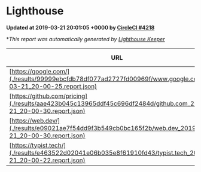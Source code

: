 
# Lighthouse

**Updated at 2019-03-21 20:01:05 +0000 by [CircleCI #4218](https://circleci.com/gh/ItinerisLtd/lighthouse-keeper-example/4218)**

**This report was automatically generated by [Lighthouse Keeper](https://github.com/itinerisltd/lighthouse-keeper)*

| URL | Performance | Accessibility | Best Practices | SEO | PWA | Updated At |
| --- | --- | --- | --- | --- | --- | --- |
| [https://google.com/](./results/99999ebcfdb78df077ad2727fd00969f/www.google.com_2019-03-21_20-00-25.report.json) | 0.91 | 0.71 | 0.93 | 0.82 | 0.58 | 2019-03-21T20:00:25.050Z |
| [https://github.com/pricing](./results/aae423b045c13965ddf45c696df2484d/github.com_2019-03-21_20-00-30.report.json) | 0.86 | 0.89 | 0.93 | 0.9 | 0.58 | 2019-03-21T20:00:30.649Z |
| [https://web.dev/](./results/e09021ae7f54dd9f3b549cb0bc165f2b/web.dev_2019-03-21_20-00-30.report.json) | 0.94 | 0.93 | 0.93 | 0.96 | 1 | 2019-03-21T20:00:30.302Z |
| [https://typist.tech/](./results/e463522d02041e06b035e8f61910fd43/typist.tech_2019-03-21_20-00-22.report.json) | 1 |  |  |  |  | 2019-03-21T20:00:22.526Z |
